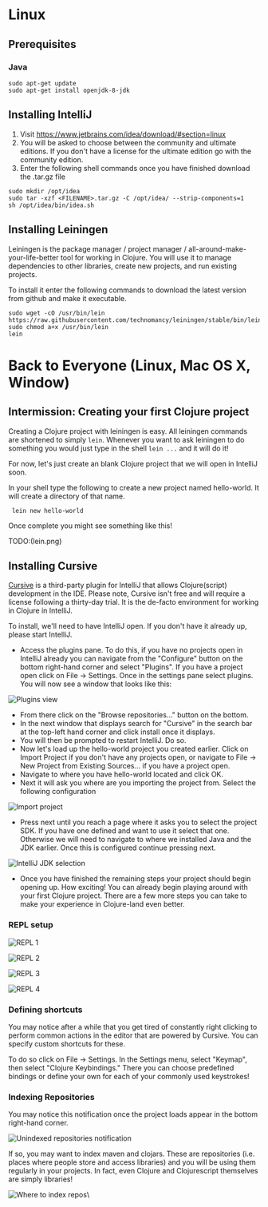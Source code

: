 # Linux

## Prerequisites

### Java

```shell
sudo apt-get update
sudo apt-get install openjdk-8-jdk
```

## Installing IntelliJ
 
1. Visit https://www.jetbrains.com/idea/download/#section=linux
2. You will be asked to choose between the community and ultimate editions. If you don't have a license for the ultimate edition go with the community edition.
3. Enter the following shell commands once you have finished download the .tar.gz file
 
```shell
sudo mkdir /opt/idea
sudo tar -xzf <FILENAME>.tar.gz -C /opt/idea/ --strip-components=1
sh /opt/idea/bin/idea.sh
```
 
 ## Installing Leiningen
 
 Leiningen is the package manager / project manager / all-around-make-your-life-better tool for working in Clojure. You will use it to manage dependencies to other libraries, create new projects, and run existing projects.
 
 To install it enter the following commands to download the latest version from github and make it executable.
 
```shell
sudo wget -cO /usr/bin/lein https://raw.githubusercontent.com/technomancy/leiningen/stable/bin/lein
sudo chmod a+x /usr/bin/lein
lein
```

[# Mac OS X]: # (TODO)

[# Windows]: # (TODO)

# Back to Everyone (Linux, Mac OS X, Window)
 
 ## Intermission: Creating your first Clojure project
 
 Creating a Clojure project with leiningen is easy. All leiningen commands are shortened to simply `lein`. Whenever you want to ask leiningen to do something you would just type in the shell `lein ...` and it will do it!
 
 For now, let's just create an blank Clojure project that we will open in IntelliJ soon.
 
 In your shell type the following to create a new project named hello-world. It will create a directory of that name.
  
```shell
 lein new hello-world
```
 
 Once complete you might see something like this!

 TODO:(lein.png)
 
 ## Installing Cursive
 
[Cursive](https://cursive-ide.com/) is a third-party plugin for IntelliJ that allows Clojure(script) development in the IDE. Please note, Cursive isn't free and will require a license following a thirty-day trial. It is the de-facto environment for working in Clojure in IntelliJ.

To install, we'll need to have IntelliJ open. If you don't have it already up, please start IntelliJ.

- Access the plugins pane. To do this, if you have no projects open in IntelliJ already you can navigate from the "Configure" button on the bottom right-hand corner and select "Plugins". If you have a project open click on File -> Settings. Once in the settings pane select plugins. You will now see a window that looks like this:

![Plugins view](/img/intellij/plugins.png)

- From there click on the "Browse repositories..." button on the bottom.
- In the next window that displays search for "Cursive" in the search bar at the top-left hand corner and click install once it displays.
- You will then be prompted to restart IntelliJ. Do so.
- Now let's load up the hello-world project you created earlier. Click on Import Project if you don't have any projects open, or navigate to File -> New Project from Existing Sources... if you have a project open.
- Navigate to where you have hello-world located and click OK.
- Next it will ask you where are you importing the project from. Select the following configuration

![Import project](/img/intellij/import.png)

- Press next until you reach a page where it asks you to select the project SDK. If you have one defined and want to use it select that one. Otherwise we will need to navigate to where we installed Java and the JDK earlier. Once this is configured continue pressing next.

![IntelliJ JDK selection](/img/intellij/jdk-intellij.png)

- Once you have finished the remaining steps your project should begin opening up. How exciting! You can already begin playing around with your first Clojure project. There are a few more steps you can take to make your experience in Clojure-land even better.

### REPL setup

![REPL 1](/img/intellij/repl-1.png)

![REPL 2](/img/intellij/repl-2.png)

![REPL 3](/img/intellij/repl-3.png)

![REPL 4](/img/intellij/repl-4.png)

### Defining shortcuts

You may notice after a while that you get tired of constantly right clicking to perform common actions in the editor that are powered by Cursive. You can specify custom shortcuts for these.

To do so click on File -> Settings. In the Settings menu, select "Keymap", then select "Clojure Keybindings." There you can choose predefined bindings or define your own for each of your commonly used keystrokes!

[TODO:()]: # (need a screenshot for shortcut definition)

### Indexing Repositories

You may notice this notification once the project loads appear in the bottom right-hand corner. 

![Unindexed repositories notification](/img/intellij/unindexed-repo.png)

If so, you may want to index maven and clojars. These are repositories (i.e. places where people store and access libraries) and you will be using them regularly in your projects. In fact, even Clojure and Clojurescript themselves are simply libraries!

![Where to index repos](/img/intellij/index-repos.png)\
